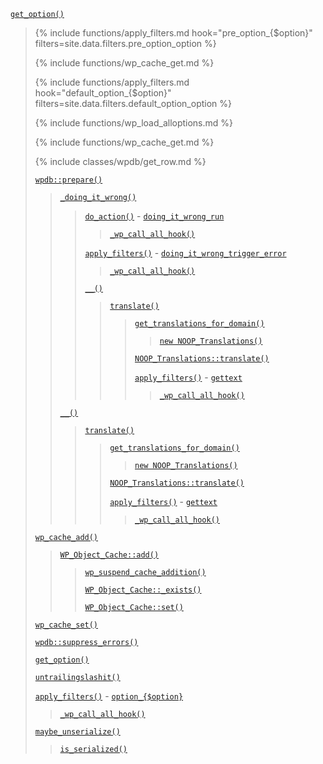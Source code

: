 <p><code><a href="https://developer.wordpress.org/reference/functions/get_option/">get_option()</a></code></p>

<blockquote>

{% include functions/apply_filters.md hook="pre_option_{$option}" filters=site.data.filters.pre_option_option %}

{% include functions/wp_cache_get.md %}

{% include functions/apply_filters.md hook="default_option_{$option}" filters=site.data.filters.default_option_option %}

{% include functions/wp_load_alloptions.md %}

{% include functions/wp_cache_get.md %}

{% include classes/wpdb/get_row.md %}
 
 [`wpdb::prepare()`](https://developer.wordpress.org/reference/classes/wpdb/prepare/)
 
> [`_doing_it_wrong()`](https://developer.wordpress.org/reference/functions/_doing_it_wrong/)
> 
>> [`do_action()`](https://developer.wordpress.org/reference/functions/do_action/) - [`doing_it_wrong_run`](https://developer.wordpress.org/reference/hooks/doing_it_wrong_run/)
>> 
>>> [`_wp_call_all_hook()`](https://developer.wordpress.org/reference/functions/_wp_call_all_hook/)
>> 
>> [`apply_filters()`](https://developer.wordpress.org/reference/functions/apply_filters/) - [`doing_it_wrong_trigger_error`](https://developer.wordpress.org/reference/hooks/doing_it_wrong_trigger_error/)
>> 
>>> [`_wp_call_all_hook()`](https://developer.wordpress.org/reference/functions/_wp_call_all_hook/)
>> 
>> [`__()`](https://developer.wordpress.org/reference/functions/__/)
>> 
>>> [`translate()`](https://developer.wordpress.org/reference/functions/translate/)
>>> 
>>>> [`get_translations_for_domain()`](https://developer.wordpress.org/reference/functions/get_translations_for_domain/)
>>>> 
>>>>> [`new NOOP_Translations()`](https://developer.wordpress.org/reference/classes/noop_translations/)
>>>> 
>>>> [`NOOP_Translations::translate()`](https://developer.wordpress.org/reference/classes/noop_translations/translate/)
>>>> 
>>>> [`apply_filters()`](https://developer.wordpress.org/reference/functions/apply_filters/) - [`gettext`](https://developer.wordpress.org/reference/hooks/gettext/)
>>>> 
>>>>> [`_wp_call_all_hook()`](https://developer.wordpress.org/reference/functions/_wp_call_all_hook/)
> 
> [`__()`](https://developer.wordpress.org/reference/functions/__/)
> 
>> [`translate()`](https://developer.wordpress.org/reference/functions/translate/)
>> 
>>> [`get_translations_for_domain()`](https://developer.wordpress.org/reference/functions/get_translations_for_domain/)
>>> 
>>>> [`new NOOP_Translations()`](https://developer.wordpress.org/reference/classes/noop_translations/)
>>> 
>>> [`NOOP_Translations::translate()`](https://developer.wordpress.org/reference/classes/noop_translations/translate/)
>>> 
>>> [`apply_filters()`](https://developer.wordpress.org/reference/functions/apply_filters/) - [`gettext`](https://developer.wordpress.org/reference/hooks/gettext/)
>>> 
>>>> [`_wp_call_all_hook()`](https://developer.wordpress.org/reference/functions/_wp_call_all_hook/)
 
 [`wp_cache_add()`](https://developer.wordpress.org/reference/functions/wp_cache_add/)
 
> [`WP_Object_Cache::add()`](https://developer.wordpress.org/reference/classes/wp_object_cache/add/)
> 
>> [`wp_suspend_cache_addition()`](https://developer.wordpress.org/reference/functions/wp_suspend_cache_addition/)
>> 
>> [`WP_Object_Cache::_exists()`](https://developer.wordpress.org/reference/classes/wp_object_cache/_exists/)
>> 
>> [`WP_Object_Cache::set()`](https://developer.wordpress.org/reference/classes/wp_object_cache/set/)
 
 [`wp_cache_set()`](https://developer.wordpress.org/reference/functions/wp_cache_set/)
 
 [`wpdb::suppress_errors()`](https://developer.wordpress.org/reference/classes/wpdb/suppress_errors/)
 
 [`get_option()`](https://developer.wordpress.org/reference/functions/get_option/)
 
 [`untrailingslashit()`](https://developer.wordpress.org/reference/functions/untrailingslashit/)
 
 [`apply_filters()`](https://developer.wordpress.org/reference/functions/apply_filters/) - [`option_{$option}`](https://developer.wordpress.org/reference/hooks/option_option/)
 
> [`_wp_call_all_hook()`](https://developer.wordpress.org/reference/functions/_wp_call_all_hook/)
 
 [`maybe_unserialize()`](https://developer.wordpress.org/reference/functions/maybe_unserialize/)
 
> [`is_serialized()`](https://developer.wordpress.org/reference/functions/is_serialized/)

</blockquote>